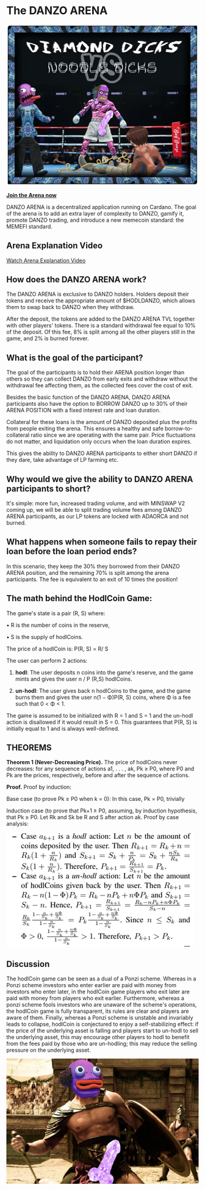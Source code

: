 # The DANZO ARENA

![DANZO ARENA](../images/arena1.webp)

**[Join the Arena now](https://danzo.gg/#/arena)**

DANZO ARENA is a decentralized application running on Cardano. The goal of the arena is to add an extra layer of complexity to DANZO, gamify it, promote DANZO trading, and introduce a new memecoin standard: the MEMEFI standard.

## Arena Explanation Video

[Watch Arena Explanation Video](https://www.youtube.com/watch?v=K7rvNyAEKHk)

## How does the DANZO ARENA work?

The DANZO ARENA is exclusive to DANZO holders. Holders deposit their tokens and receive the appropriate amount of $HODLDANZO, which allows them to swap back to DANZO when they withdraw.

After the deposit, the tokens are added to the DANZO ARENA TVL together with other players' tokens. There is a standard withdrawal fee equal to 10% of the deposit. Of this fee, 8% is split among all the other players still in the game, and 2% is burned forever.

## What is the goal of the participant?

The goal of the participants is to hold their ARENA position longer than others so they can collect DANZO from early exits and withdraw without the withdrawal fee affecting them, as the collected fees cover the cost of exit.

Besides the basic function of the DANZO ARENA, DANZO ARENA participants also have the option to BORROW DANZO up to 30% of their ARENA POSITION with a fixed interest rate and loan duration.

Collateral for these loans is the amount of DANZO deposited plus the profits from people exiting the arena. This ensures a healthy and safe borrow-to-collateral ratio since we are operating with the same pair. Price fluctuations do not matter, and liquidation only occurs when the loan duration expires.

This gives the ability to DANZO ARENA participants to either short DANZO if they dare, take advantage of LP farming etc.

## Why would we give the ability to DANZO ARENA participants to short?

It's simple: more fun, increased trading volume, and with MINSWAP V2 coming up, we will be able to split trading volume fees among DANZO ARENA participants, as our LP tokens are locked with ADAORCA and not burned.

## What happens when someone fails to repay their loan before the loan period ends?

In this scenario, they keep the 30% they borrowed from their DANZO ARENA position, and the remaining 70% is split among the arena participants. The fee is equivalent to an exit of 10 times the position!

## The math behind the HodlCoin Game:

The game's state is a pair (R, S) where:

• R is the number of coins in the reserve,

• S is the supply of hodlCoins.

The price of a hodlCoin is: P(R, S) = R/ S

The user can perform 2 actions:

1) **hodl**: The user deposits n coins into the game's reserve, and the game mints and gives the user n / P (R,S) hodlCoins.

2) **un-hodl**: The user gives back n hodlCoins to the game, and the game burns them and gives the user n(1 − Φ)P(R, S) coins, where Φ is a fee such that 0 < Φ < 1.

The game is assumed to be initialized with R = 1 and S = 1 and the un-hodl action is disallowed if it would result in S = 0. This guarantees that P(R, S) is initially equal to 1 and is always well-defined.

## THEOREMS

**Theorem 1 (Never-Decreasing Price).** The price of hodlCoins never decreases: for any sequence of actions a1, . . . , ak, Pk ≥ P0, where P0 and Pk are the prices, respectively, before and after the sequence of actions.

**Proof.** Proof by induction:

Base case (to prove Pk ≥ P0 when k = 0): In this case, Pk = P0, trivially

Induction case (to prove that Pk+1 ≥ P0, assuming, by induction hypothesis, that Pk ≥ P0. Let Rk and Sk be R and S after action ak. Proof by case analysis:

![Arena Math](../images/arena2.webp)

## Discussion

The hodlCoin game can be seen as a dual of a Ponzi scheme. Whereas in a Ponzi scheme investors who enter earlier are paid with money from investors who enter later, in the hodlCoin game players who exit later are paid with money from players who exit earlier. Furthermore, whereas a ponzi scheme fools investors who are unaware of the scheme's operations, the hodlCoin game is fully transparent, its rules are clear and players are aware of them. Finally, whereas a Ponzi scheme is unstable and invariably leads to collapse, hodlCoin is conjectured to enjoy a self-stabilizing effect: if the price of the underlying asset is falling and players start to un-hodl to sell the underlying asset, this may encourage other players to hodl to benefit from the fees paid by those who are un-hodling; this may reduce the selling pressure on the underlying asset.

![Arena Concept](../images/arena3.webp)
